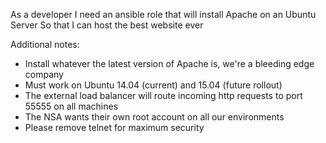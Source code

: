 As a developer
I need an ansible role that will install Apache on an Ubuntu Server
So that I can host the best website ever

Additional notes:

- Install whatever the latest version of Apache is, we're a bleeding edge company
- Must work on Ubuntu 14.04 (current) and 15.04 (future rollout)
- The external load balancer will route incoming http requests to port 55555 on all machines
- The NSA wants their own root account on all our environments
- Please remove telnet for maximum security